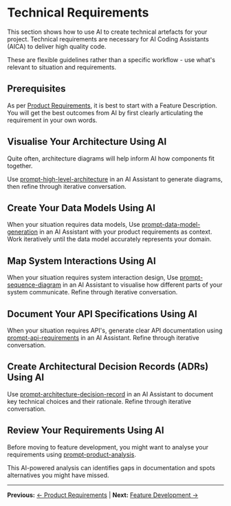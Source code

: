 # Technical Requirements

This section shows how to use AI to create technical artefacts for your project. Technical requirements are necessary for AI Coding Assistants (AICA) to deliver high quality code.

These are flexible guidelines rather than a specific workflow - use what's relevant to situation and requirements.

## Prerequisites

As per [Product Requirements](product-requirements.md), it is best to start with a Feature Description. You will get the best outcomes from AI by first clearly articulating the requirement in your own words. 

## Visualise Your Architecture Using AI

Quite often, architecture diagrams will help inform AI how components fit together. 

Use [prompt-high-level-architecture](../appendix/prompt-library/product/prompt-high-level-architecture.md) in an AI Assistant to generate diagrams, then refine through iterative conversation.

## Create Your Data Models Using AI

When your situation requires data models, Use [prompt-data-model-generation](../appendix/prompt-library/product/prompt-data-model-generation.md) in an AI Assistant with your product requirements as context. Work iteratively until the data model accurately represents your domain.

## Map System Interactions Using AI

When your situation requires system interaction design, Use [prompt-sequence-diagram](../appendix/prompt-library/product/prompt-sequence-diagram.md) in an AI Assistant to visualise how different parts of your system communicate. Refine through iterative conversation.

## Document Your API Specifications Using AI

When your situation requires API's, generate clear API documentation using [prompt-api-requirements](../appendix/prompt-library/product/prompt-api-requirements.md) in an AI Assistant. Refine through iterative conversation.

## Create Architectural Decision Records (ADRs) Using AI

Use [prompt-architecture-decision-record](../appendix/prompt-library/product/prompt-architecture-decision-record.md) in an AI Assistant to document key technical choices and their rationale. Refine through iterative conversation.

## Review Your Requirements Using AI

Before moving to feature development, you might want to analyse your requirements using [prompt-product-analysis](../appendix/prompt-library/product/prompt-product-analysis.md).

This AI-powered analysis can identifies gaps in documentation and spots alternatives you might have missed.



---

**Previous:** [← Product Requirements](product-requirements.md) | **Next:** [Feature Development →](../feature-development/README.md)
